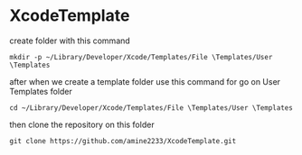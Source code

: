 # XcodeTemplate

create folder with this command
    
    mkdir -p ~/Library/Developer/Xcode/Templates/File \Templates/User \Templates

after when we create a template folder use this command for go on User Templates folder

    cd ~/Library/Developer/Xcode/Templates/File \Templates/User \Templates

then clone the repository on this folder
    
    git clone https://github.com/amine2233/XcodeTemplate.git